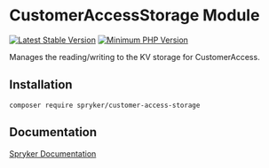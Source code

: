 # CustomerAccessStorage Module
[![Latest Stable Version](https://poser.pugx.org/spryker/customer-access-storage/v/stable.svg)](https://packagist.org/packages/spryker/customer-access-storage)
[![Minimum PHP Version](https://img.shields.io/badge/php-%3E%3D%207.4-8892BF.svg)](https://php.net/)

Manages the reading/writing to the KV storage for CustomerAccess.

## Installation

```
composer require spryker/customer-access-storage
```

## Documentation

[Spryker Documentation](https://academy.spryker.com/developing_with_spryker/module_guide/modules.html)
